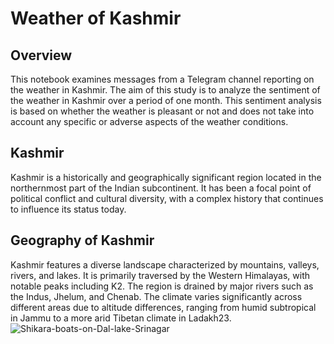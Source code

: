 # Weather of Kashmir
## Overview
This notebook examines messages from a Telegram channel reporting on the weather in Kashmir. The aim of this study is to analyze the sentiment of the weather in Kashmir over a period of one month. This sentiment analysis is based on whether the weather is pleasant or not and does not take into account any specific or adverse aspects of the weather conditions.
## Kashmir
Kashmir is a historically and geographically significant region located in the northernmost part of the Indian subcontinent. It has been a focal point of political conflict and cultural diversity, with a complex history that continues to influence its status today.
## Geography of Kashmir
Kashmir features a diverse landscape characterized by mountains, valleys, rivers, and lakes. It is primarily traversed by the Western Himalayas, with notable peaks including K2. The region is drained by major rivers such as the Indus, Jhelum, and Chenab. The climate varies significantly across different areas due to altitude differences, ranging from humid subtropical in Jammu to a more arid Tibetan climate in Ladakh23.
![Shikara-boats-on-Dal-lake-Srinagar](https://github.com/user-attachments/assets/ca5dbdf2-ac80-4950-9a04-ee37aff7b9e8)

